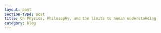 ```yaml
---
layout: post
section-type: post
title: On Physics, Philosophy, and the limits to human understanding
category: blog
---
```


